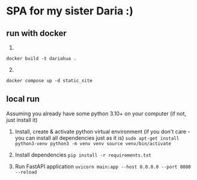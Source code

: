 # SPA for my sister Daria :)

## run with docker

1. 
`docker build -t dariahua .`

2.
`docker compose up -d static_site`

## local run
Assuming you already have some python 3.10+ on your computer (if not, just install it)

1. Install, create & activate python virtual environment (if you don't care - you can install all dependencies just as it is)
`
sudo apt-get install python3-venv
python3 -m venv venv
source venv/bin/activate
`

2. Install dependencies
`
pip install -r requirements.txt
`

3. Run FastAPI application
`
uvicorn main:app --host 0.0.0.0 --port 8080 --reload
`
